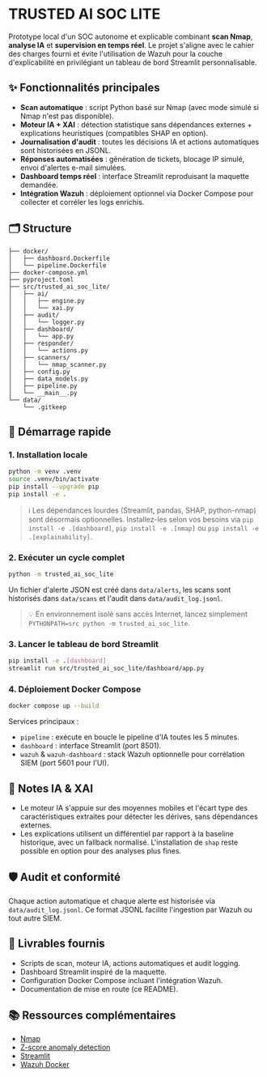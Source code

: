 # TRUSTED AI SOC LITE

Prototype local d'un SOC autonome et explicable combinant **scan Nmap**, **analyse IA** et **supervision en temps réel**. Le projet s'aligne avec le cahier des charges fourni et évite l'utilisation de Wazuh pour la couche d'explicabilité en privilégiant un tableau de bord Streamlit personnalisable.

## ✨ Fonctionnalités principales

- **Scan automatique** : script Python basé sur Nmap (avec mode simulé si Nmap n'est pas disponible).
- **Moteur IA + XAI** : détection statistique sans dépendances externes + explications heuristiques (compatibles SHAP en option).
- **Journalisation d'audit** : toutes les décisions IA et actions automatiques sont historisées en JSONL.
- **Réponses automatisées** : génération de tickets, blocage IP simulé, envoi d'alertes e-mail simulées.
- **Dashboard temps réel** : interface Streamlit reproduisant la maquette demandée.
- **Intégration Wazuh** : déploiement optionnel via Docker Compose pour collecter et corréler les logs enrichis.

## 🗂️ Structure

```
├── docker/
│   ├── dashboard.Dockerfile
│   └── pipeline.Dockerfile
├── docker-compose.yml
├── pyproject.toml
├── src/trusted_ai_soc_lite/
│   ├── ai/
│   │   ├── engine.py
│   │   └── xai.py
│   ├── audit/
│   │   └── logger.py
│   ├── dashboard/
│   │   └── app.py
│   ├── responder/
│   │   └── actions.py
│   ├── scanners/
│   │   └── nmap_scanner.py
│   ├── config.py
│   ├── data_models.py
│   ├── pipeline.py
│   └── __main__.py
└── data/
    └── .gitkeep
```

## 🚀 Démarrage rapide

### 1. Installation locale

```bash
python -m venv .venv
source .venv/bin/activate
pip install --upgrade pip
pip install -e .
```

> ℹ️ Les dépendances lourdes (Streamlit, pandas, SHAP, python-nmap) sont désormais optionnelles.
> Installez-les selon vos besoins via `pip install -e .[dashboard]`, `pip install -e .[nmap]` ou `pip install -e .[explainability]`.

### 2. Exécuter un cycle complet

```bash
python -m trusted_ai_soc_lite
```

Un fichier d'alerte JSON est créé dans `data/alerts`, les scans sont historisés dans `data/scans` et l'audit dans `data/audit_log.jsonl`.

> 💡 En environnement isolé sans accès Internet, lancez simplement `PYTHONPATH=src python -m trusted_ai_soc_lite`.

### 3. Lancer le tableau de bord Streamlit

```bash
pip install -e .[dashboard]
streamlit run src/trusted_ai_soc_lite/dashboard/app.py
```

### 4. Déploiement Docker Compose

```bash
docker compose up --build
```

Services principaux :

- `pipeline` : exécute en boucle le pipeline d'IA toutes les 5 minutes.
- `dashboard` : interface Streamlit (port 8501).
- `wazuh` & `wazuh-dashboard` : stack Wazuh optionnelle pour corrélation SIEM (port 5601 pour l'UI).

## 🧠 Notes IA & XAI

- Le moteur IA s'appuie sur des moyennes mobiles et l'écart type des caractéristiques extraites pour détecter les dérives, sans dépendances externes.
- Les explications utilisent un différentiel par rapport à la baseline historique, avec un fallback normalisé. L'installation de `shap` reste possible en option pour des analyses plus fines.

## 🛡️ Audit et conformité

Chaque action automatique et chaque alerte est historisée via `data/audit_log.jsonl`. Ce format JSONL facilite l'ingestion par Wazuh ou tout autre SIEM.

## 📄 Livrables fournis

- Scripts de scan, moteur IA, actions automatiques et audit logging.
- Dashboard Streamlit inspiré de la maquette.
- Configuration Docker Compose incluant l'intégration Wazuh.
- Documentation de mise en route (ce README).

## 📚 Ressources complémentaires

- [Nmap](https://nmap.org)
- [Z-score anomaly detection](https://en.wikipedia.org/wiki/Standard_score)
- [Streamlit](https://streamlit.io)
- [Wazuh Docker](https://github.com/wazuh/wazuh-docker)
